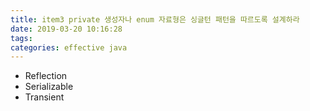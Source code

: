 ```yaml
---
title: item3 private 생성자나 enum 자료형은 싱글턴 패턴을 따르도록 설계하라
date: 2019-03-20 10:16:28
tags:
categories: effective java
---
```


- Reflection
- Serializable
- Transient
